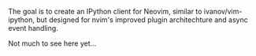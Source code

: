 The goal is to create an IPython client for Neovim, similar to ivanov/vim-ipython, but designed for nvim's improved plugin architechture and async event handling.

Not much to see here yet...
